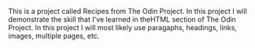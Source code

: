 This is a project called Recipes from The Odin Project.
In this project I will demonstrate the skill that I've
learned in theHTML section of The Odin Project.
In this project I will most likely use paragaphs, headings,
links, images, multiple pages, etc.